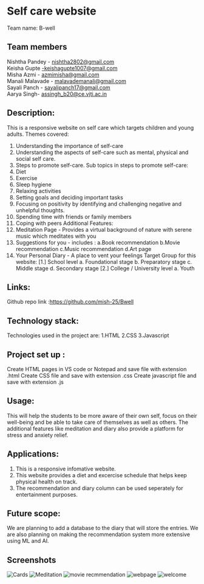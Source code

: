 # Self care website

Team name: B-well

## Team members
Nishtha Pandey - nishtha2802@gmail.com <br/>
Keisha Gupte -keishagupte1007@gmail.com <br/>
Misha Azmi - azmimisha@gmail.com <br/>
Manali Malavade - malavademanali@gmail.com <br/>
Sayali Panch - sayalipanch17@gmail.com <br/>
Aarya Singh- assingh_b20@ce.vjti.ac.in <br/>

## Description:
This is a responsive website on self care which targets children and young adults.
Themes covered:
 1. Understanding the importance of self-care 
 2. Understanding the aspects of self-care such as mental, physical and social self care. 
 3. Steps to promote self-care. 
Sub topics in steps to promote self-care:
 1. Diet 
 2. Exercise
 3. Sleep hygiene
 4. Relaxing activities
 5. Setting goals and deciding important tasks
 6. Focusing on positivity by identifying and challenging negative and unhelpful thoughts.
 7. Spending time with friends or family members
 8. Coping with peers
Additional Features:
 1. Meditation Page - Provides a virtual background of nature with serene music which meditates with you   
 2. Suggestions for you - includes :
     a.Book recommendation
     b.Movie recommendation
     c.Music recommendation
     d.Art page
 3. Your Personal Diary - A place to vent your feelings 
Target Group for this website:
[1.] School level a. Foundational stage b. Preparatory stage c. Middle stage d. Secondary stage 
[2.] College / University level a. Youth

## Links:
Github repo link :https://github.com/mish-25/Bwell

## Technology stack:
Technologies used in the project are:
1.HTML
2.CSS
3.Javascript

## Project set up :
Create HTML pages in VS code or Notepad and save file with extension .html
Create CSS file and save with extension .css
Create javascript file and save with extension .js

## Usage:
This will help the students to be more aware of their own self, focus on their well-being and be able to take care of themselves as well as others.
The additional features like meditation and diary also provide a platform for stress and anxiety relief.

## Applications:
1. This is a responsive infomative website. 
2. This website provides a diet and excercise schedule that helps keep physical health on track. 
3. The recommendation and diary column can be used seperately for entertainment purposes.

## Future scope:
We are planning to add a database to the diary that will store the entries. We are also planning on making the recommendation system more extensive using ML and AI.   

## Screenshots

![Cards](https://user-images.githubusercontent.com/90711782/160224563-f5602d5b-4daf-4b53-a060-f99253af7a5e.png)
![Meditation](https://user-images.githubusercontent.com/90711782/160224591-bc78c021-fb49-41dd-a169-e5fffc2fcc53.png)
![movie recmmendation](https://user-images.githubusercontent.com/90711782/160224594-0f70fe22-513e-4801-862c-0f3dedd0edce.png)
![webpage](https://user-images.githubusercontent.com/90711782/160224602-e071dbbf-450d-4c08-8d83-5a25738f8d3e.png)
![welcome](https://user-images.githubusercontent.com/90711782/160224604-e2317caf-d86c-41ac-a0d3-11f3c7f0820b.png)

